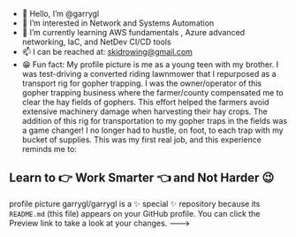 - 👋 Hello, I’m @garrygl
- 👀 I’m interested in Network and Systems Automation 
- 🎒 I’m currently learning AWS fundamentals , Azure advanced networking, IaC, and NetDev CI/CD tools
- 📫 I can be reached at: skidrowing@gmail.com
- 😁 Fun fact: My profile picture is me as a young teen with my brother. I was test-driving a converted riding lawnmower that I repurposed as a transport rig for gopher trapping. I was the owner/operator of this gopher trapping business where the farmer/county compensated me to clear the hay fields of gophers. This effort helped the farmers avoid extensive machinery damage when harvesting their hay crops. The addition of this rig for transportation to my gopher traps in the fields was a game changer! I no longer had to hustle, on foot, to each trap with my bucket of supplies. This was my first real job, and this experience reminds me to:
## Learn to 👉 Work Smarter 👈 and Not Harder 😉
profile picture
garrygl/garrygl is a ✨ special ✨ repository because its `README.md` (this file) appears on your GitHub profile.
You can click the Preview link to take a look at your changes.
--->
